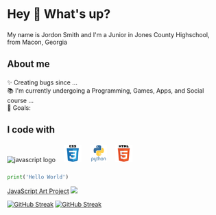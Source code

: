 <h1 align="left">Hey 👋 What's up?</h1>

###

<p align="left">My name is Jordon Smith and I'm a Junior in Jones County Highschool, from Macon, Georgia</p>

###

<h2 align="left">About me</h2>

###

<p align="left">✨ Creating bugs since ...<br>📚 I'm currently undergoing a Programming, Games, Apps, and Social course ...<br>🎯 Goals:</p>

###

<h2 align="left">I code with</h2>

###

<div align="left">
  <img src="https://cdn.jsdelivr.net/gh/devicons/devicon/icons/javascript/javascript-original.svg" height="40" alt="javascript logo"  />
  <img width="12" />

  <img src="https://github.com/devicons/devicon/blob/v2.17.0/icons/css3/css3-original-wordmark.svg" height="40" alt="css logo"  />
  <img width="12" />
  
  <img src="https://github.com/devicons/devicon/blob/v2.17.0/icons/python/python-original-wordmark.svg" height="40" alt="python logo"  />
  <img width="12" />

   <img src="https://github.com/devicons/devicon/blob/v2.17.0/icons/html5/html5-original-wordmark.svg" height="40" alt="html logo"  />
  <img width="12" />
  
</div>

###
```Python
print('Hello World')
```
[JavaScript Art Project](https://codehs.com/student/4350129/section/563196/assignment/148887194)
  <img src="https://uploads.codehs.com/767318fb3faf7c127963a6ea52216c0c" height ="60" /> 
  

 <a href="https://git.io/streak-stats"><img src="https://streak-stats.demolab.com?user=Jordon-Smith&theme=gotham" alt="GitHub Streak" /></a>
  [![GitHub Streak](https://streak-stats.demolab.com?user=haydencreamer&theme=dark&exclude_days=Sun%2CSat)](https://git.io/streak-stats)
